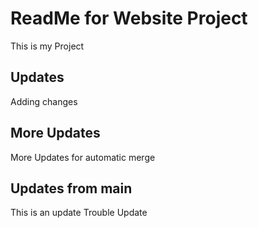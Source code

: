 # ReadMe for Website Project

This is my Project

## Updates

Adding changes

## More Updates

More Updates for automatic merge

## Updates from main

This is an update
Trouble Update
